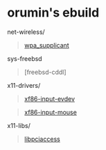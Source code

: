 # orumin's ebuild

net-wireless/

> [wpa\_supplicant](http://hostap.epitest.fi/wpa_supplicant)

sys-freebsd

> [freebsd-cddl]

x11-drivers/

> [xf86-input-evdev](http://gitorious.org/at-home-modifier/pages/Home)

> [xf86-input-mouse](http://cgit.freedesktop.org/xorg/driver/xf86-input-mouse)

x11-libs/

> [libpciaccess](http://cgit.freedesktop.org/xorg/lib/libpciacess)
